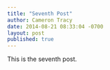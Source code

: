 ```yaml
---
title: "Seventh Post"
author: Cameron Tracy
date: 2014-08-21 08:33:04 -0700
layout: post
published: true
---
```

This is the seventh post.
